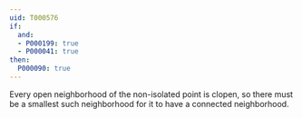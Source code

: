 ```yaml
---
uid: T000576
if:
  and:
  - P000199: true
  - P000041: true
then:
  P000090: true
---
```

Every open neighborhood of the non-isolated point is clopen, so there must be a smallest such neighborhood for it to have a connected neighborhood.
